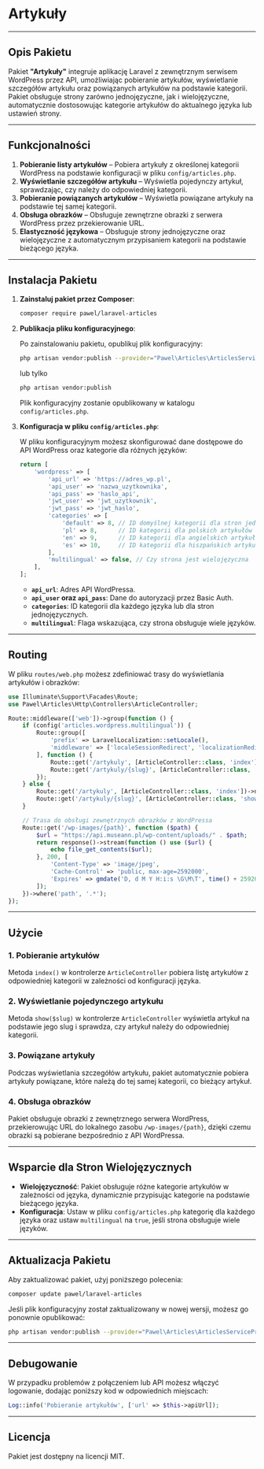 
# Artykuły

---

## Opis Pakietu

Pakiet **"Artykuły"** integruje aplikację Laravel z zewnętrznym serwisem WordPress przez API, umożliwiając pobieranie artykułów, wyświetlanie szczegółów artykułu oraz powiązanych artykułów na podstawie kategorii. Pakiet obsługuje strony zarówno jednojęzyczne, jak i wielojęzyczne, automatycznie dostosowując kategorie artykułów do aktualnego języka lub ustawień strony.

---

## Funkcjonalności

1. **Pobieranie listy artykułów** – Pobiera artykuły z określonej kategorii WordPress na podstawie konfiguracji w pliku `config/articles.php`.
2. **Wyświetlanie szczegółów artykułu** – Wyświetla pojedynczy artykuł, sprawdzając, czy należy do odpowiedniej kategorii.
3. **Pobieranie powiązanych artykułów** – Wyświetla powiązane artykuły na podstawie tej samej kategorii.
4. **Obsługa obrazków** – Obsługuje zewnętrzne obrazki z serwera WordPress przez przekierowanie URL.
5. **Elastyczność językowa** – Obsługuje strony jednojęzyczne oraz wielojęzyczne z automatycznym przypisaniem kategorii na podstawie bieżącego języka.

---

## Instalacja Pakietu

1. **Zainstaluj pakiet przez Composer**:

   ```bash
   composer require pawel/laravel-articles
   ```

2. **Publikacja pliku konfiguracyjnego**:

   Po zainstalowaniu pakietu, opublikuj plik konfiguracyjny:

   ```bash
   php artisan vendor:publish --provider="Pawel\Articles\ArticlesServiceProvider" --tag="config"
   ```
   lub tylko
   ```bash
   php artisan vendor:publish 
   ```

   Plik konfiguracyjny zostanie opublikowany w katalogu `config/articles.php`.

3. **Konfiguracja w pliku `config/articles.php`**:

   W pliku konfiguracyjnym możesz skonfigurować dane dostępowe do API WordPress oraz kategorie dla różnych języków:

   ```php
   return [
       'wordpress' => [
           'api_url' => 'https://adres_wp.pl',
           'api_user' => 'nazwa_uzytkownika',
           'api_pass' => 'haslo_api',
           'jwt_user' => 'jwt_uzytkownik',
           'jwt_pass' => 'jwt_haslo',
           'categories' => [
               'default' => 8, // ID domyślnej kategorii dla stron jednojęzycznych
               'pl' => 8,      // ID kategorii dla polskich artykułów
               'en' => 9,      // ID kategorii dla angielskich artykułów
               'es' => 10,     // ID kategorii dla hiszpańskich artykułów
           ],
           'multilingual' => false, // Czy strona jest wielojęzyczna
       ],
   ];
   ```

   - **`api_url`**: Adres API WordPressa.
   - **`api_user` oraz `api_pass`**: Dane do autoryzacji przez Basic Auth.
   - **`categories`**: ID kategorii dla każdego języka lub dla stron jednojęzycznych.
   - **`multilingual`**: Flaga wskazująca, czy strona obsługuje wiele języków.

---

## Routing

W pliku `routes/web.php` możesz zdefiniować trasy do wyświetlania artykułów i obrazków:

```php
use Illuminate\Support\Facades\Route;
use Pawel\Articles\Http\Controllers\ArticleController;

Route::middleware(['web'])->group(function () {
    if (config('articles.wordpress.multilingual')) {
        Route::group([
            'prefix' => LaravelLocalization::setLocale(),
            'middleware' => ['localeSessionRedirect', 'localizationRedirect', 'localeViewPath']
        ], function () {
            Route::get('/artykuly', [ArticleController::class, 'index'])->name('articles.index');
            Route::get('/artykuly/{slug}', [ArticleController::class, 'show'])->name('articles.show');
        });
    } else {
        Route::get('/artykuly', [ArticleController::class, 'index'])->name('articles.index');
        Route::get('/artykuly/{slug}', [ArticleController::class, 'show'])->name('articles.show');
    }

    // Trasa do obsługi zewnętrznych obrazków z WordPressa
    Route::get('/wp-images/{path}', function ($path) {
        $url = "https://api.museann.pl/wp-content/uploads/" . $path;
        return response()->stream(function () use ($url) {
            echo file_get_contents($url);
        }, 200, [
            'Content-Type' => 'image/jpeg',
            'Cache-Control' => 'public, max-age=2592000',
            'Expires' => gmdate('D, d M Y H:i:s \G\M\T', time() + 2592000),
        ]);
    })->where('path', '.*');
});
```

---

## Użycie

### 1. **Pobieranie artykułów**

Metoda `index()` w kontrolerze `ArticleController` pobiera listę artykułów z odpowiedniej kategorii w zależności od konfiguracji języka.

### 2. **Wyświetlanie pojedynczego artykułu**

Metoda `show($slug)` w kontrolerze `ArticleController` wyświetla artykuł na podstawie jego slug i sprawdza, czy artykuł należy do odpowiedniej kategorii.

### 3. **Powiązane artykuły**

Podczas wyświetlania szczegółów artykułu, pakiet automatycznie pobiera artykuły powiązane, które należą do tej samej kategorii, co bieżący artykuł.

### 4. **Obsługa obrazków**

Pakiet obsługuje obrazki z zewnętrznego serwera WordPress, przekierowując URL do lokalnego zasobu `/wp-images/{path}`, dzięki czemu obrazki są pobierane bezpośrednio z API WordPressa.

---

## Wsparcie dla Stron Wielojęzycznych

- **Wielojęzyczność**: Pakiet obsługuje różne kategorie artykułów w zależności od języka, dynamicznie przypisując kategorie na podstawie bieżącego języka.
- **Konfiguracja**: Ustaw w pliku `config/articles.php` kategorię dla każdego języka oraz ustaw `multilingual` na `true`, jeśli strona obsługuje wiele języków.

---

## Aktualizacja Pakietu

Aby zaktualizować pakiet, użyj poniższego polecenia:

```bash
composer update pawel/laravel-articles
```

Jeśli plik konfiguracyjny został zaktualizowany w nowej wersji, możesz go ponownie opublikować:

```bash
php artisan vendor:publish --provider="Pawel\Articles\ArticlesServiceProvider" --tag="config" --force
```

---

## Debugowanie

W przypadku problemów z połączeniem lub API możesz włączyć logowanie, dodając poniższy kod w odpowiednich miejscach:

```php
Log::info('Pobieranie artykułów', ['url' => $this->apiUrl]);
```

---

## Licencja

Pakiet jest dostępny na licencji MIT.
